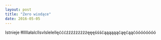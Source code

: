 ```yaml
---
layout: post
title: "Zero wiodące"
date: 2016-05-05
---
```


Istnieje łłlllllałalcllsvlslelellęćććźźźźżżżżżęęęśśśćąąąąąąćąęćąąćóóóóóóóó

